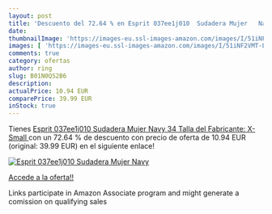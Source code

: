 ```yaml
---
layout: post
title: 'Descuento del 72.64 % en Esprit 037ee1j010  Sudadera Mujer   Navy'
date: 
thumbnailImage: 'https://images-eu.ssl-images-amazon.com/images/I/51iNF2VMT-L._SL200_.jpg'
images: [ 'https://images-eu.ssl-images-amazon.com/images/I/51iNF2VMT-L._SL200_.jpg' ]
comments: true
category: ofertas
author: ring
slug: B01N0QS2B6
description:
actualPrice: 10.94 EUR
comparePrice: 39.99 EUR
inStock: true
---
```


Tienes [Esprit 037ee1j010  Sudadera Mujer   Navy   34  Talla del Fabricante: X-Small ](https://www.amazon.es/dp/B01N0QS2B6/?tag=tolees-21) con un 72.64 % de descuento con precio de oferta de 10.94 EUR (original: 39.99 EUR) en el siguiente enlace!

[![Esprit 037ee1j010  Sudadera Mujer   Navy](https://images-eu.ssl-images-amazon.com/images/I/51iNF2VMT-L._SL200_.jpg)](https://www.amazon.es/dp/B01N0QS2B6/?tag=tolees-21)

[Accede a la oferta!!](https://www.amazon.es/dp/B01N0QS2B6/?tag=tolees-21)

Links participate in Amazon Associate program and might generate a comission on qualifying sales


